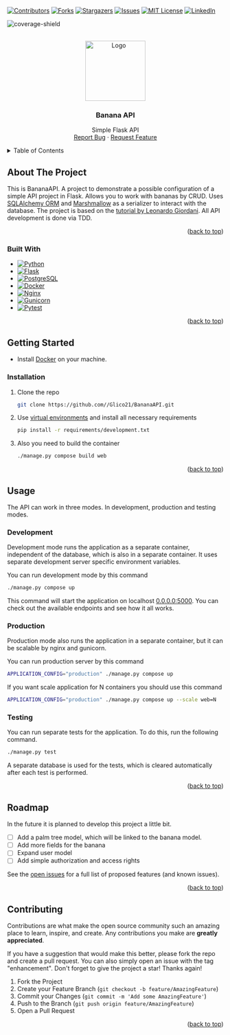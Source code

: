 <div id="top"></div>


<!-- PROJECT SHIELDS -->
[![Contributors][contributors-shield]][contributors-url]
[![Forks][forks-shield]][forks-url]
[![Stargazers][stars-shield]][stars-url]
[![Issues][issues-shield]][issues-url]
[![MIT License][license-shield]][license-url]
[![LinkedIn][linkedin-shield]][linkedin-url]

![coverage-shield]

<!-- PROJECT LOGO -->
<br />
<div align="center">
  <a href="https://github.com/github_username/repo_name">
    <img src="https://www.pngall.com/wp-content/uploads/2016/04/Banana-Free-Download-PNG.png" alt="Logo" width="140" height="140">
  </a>

<h3 align="center">Banana API</h3>

  <p align="center">
    Simple Flask API
    <br />
    <a href="https://github.com/Glico21/BananaAPI/issues">Report Bug</a>
    ·
    <a href="https://github.com/Glico21/BananaAPI/issues">Request Feature</a>
  </p>
</div>



<!-- TABLE OF CONTENTS -->
<details>
  <summary>Table of Contents</summary>
  <ol>
    <li>
      <a href="#about-the-project">About The Project</a>
      <ul>
        <li><a href="#built-with">Built With</a></li>
      </ul>
    </li>
    <li>
      <a href="#getting-started">Getting Started</a>
      <ul>
        <li><a href="#prerequisites">Prerequisites</a></li>
        <li><a href="#installation">Installation</a></li>
      </ul>
    </li>
    <li><a href="#usage">Usage</a></li>
    <li><a href="#roadmap">Roadmap</a></li>
    <li><a href="#contributing">Contributing</a></li>
    <li><a href="#license">License</a></li>
    <li><a href="#contact">Contact</a></li>
    <li><a href="#acknowledgments">Acknowledgments</a></li>
  </ol>
</details>



<!-- ABOUT THE PROJECT -->
## About The Project

This is BananaAPI. A project to demonstrate a possible configuration of a simple API project in Flask.
Allows you to work with bananas by CRUD. Uses [SQLAlchemy ORM](https://www.sqlalchemy.org) and [Marshmallow](https://marshmallow.readthedocs.io/) as a serializer to interact with the database.
The project is based on the [tutorial by Leonardo Giordani](https://www.thedigitalcatonline.com/blog/2020/07/05/flask-project-setup-tdd-docker-postgres-and-more-part-1/).
All API development is done via TDD. 

<p align="right">(<a href="#top">back to top</a>)</p>



### Built With

* [![Python][Python]][Python-url]
* [![Flask][Flask]][Flask-url]
* [![PostgreSQL][PostgreSQL]][PostgreSQL-url]
* [![Docker][Docker]][Docker-url]
* [![Nginx][Nginx]][Nginx-url]
* [![Gunicorn][Gunicorn]][Gunicorn-url]
* [![Pytest][Pytest]][Pytest-url]

<p align="right">(<a href="#top">back to top</a>)</p>



<!-- GETTING STARTED -->
## Getting Started

* Install [Docker](https://docs.docker.com/install/) on your machine.

### Installation

1. Clone the repo
   ```sh
   git clone https://github.com//Glico21/BananaAPI.git
   ```
2. Use [virtual environments](https://docs.python.org/3/tutorial/venv.html) and install all necessary requirements
   ```sh
   pip install -r requirements/development.txt
   ```
3. Also you need to build the container
   ```sh
   ./manage.py compose build web
   ```

<p align="right">(<a href="#top">back to top</a>)</p>



<!-- USAGE EXAMPLES -->
## Usage
The API can work in three modes. In development, production and testing modes.

### Development
Development mode runs the application as a separate container, independent of the database, which is also in a separate container.
It uses separate development server specific environment variables.

You can run development mode by this command
   ```sh
   ./manage.py compose up
   ```
This command will start the application on localhost [0.0.0.0:5000](http://0.0.0.0:5000).
You can check out the available endpoints and see how it all works.

### Production
Production mode also runs the application in a separate container, but it can be scalable by nginx and gunicorn.

You can run production server by this command
   ```sh
   APPLICATION_CONFIG="production" ./manage.py compose up
   ```
If you want scale application for N containers you should use this command
   ```sh
   APPLICATION_CONFIG="production" ./manage.py compose up --scale web=N
   ```

### Testing
You can run separate tests for the application. To do this, run the following command.
   ```sh
   ./manage.py test
   ```
A separate database is used for the tests, which is cleared automatically after each test is performed.


<p align="right">(<a href="#top">back to top</a>)</p>



<!-- ROADMAP -->
## Roadmap

In the future it is planned to develop this project a little bit.

- [ ] Add a palm tree model, which will be linked to the banana model.
- [ ] Add more fields for the banana
- [ ] Expand user model
- [ ] Add simple authorization and access rights

See the [open issues](https://github.com/Glico21/BananaAPI/issues) for a full list of proposed features (and known issues).

<p align="right">(<a href="#top">back to top</a>)</p>



<!-- CONTRIBUTING -->
## Contributing

Contributions are what make the open source community such an amazing place to learn, inspire, and create. Any contributions you make are **greatly appreciated**.

If you have a suggestion that would make this better, please fork the repo and create a pull request. You can also simply open an issue with the tag "enhancement".
Don't forget to give the project a star! Thanks again!

1. Fork the Project
2. Create your Feature Branch (`git checkout -b feature/AmazingFeature`)
3. Commit your Changes (`git commit -m 'Add some AmazingFeature'`)
4. Push to the Branch (`git push origin feature/AmazingFeature`)
5. Open a Pull Request

<p align="right">(<a href="#top">back to top</a>)</p>



<!-- MARKDOWN LINKS & IMAGES -->
<!-- https://www.markdownguide.org!
/basic-syntax/#reference-style-links -->
[coverage-shield]: https://user-images.githubusercontent.com/70241079/179604459-0774c04b-b73b-471a-8383-77bf9adf5b4d.svg
[contributors-shield]: https://img.shields.io/github/contributors/Glico21/BananaAPI.svg?style=for-the-badge
[contributors-url]: https://github.com/Glico21/BananaAPI/graphs/contributors
[forks-shield]: https://img.shields.io/github/forks/Glico21/BananaAPI.svg?style=for-the-badge
[forks-url]: https://github.com/Glico21/BananaAPI/network/members
[stars-shield]: https://img.shields.io/github/stars/Glico21/BananaAPI.svg?style=for-the-badge
[stars-url]: https://github.com/Glico21/BananaAPI/stargazers
[issues-shield]: https://img.shields.io/github/issues/Glico21/BananaAPI.svg?style=for-the-badge
[issues-url]: https://github.com/Glico21/BananaAPI/issues
[license-shield]: https://img.shields.io/github/license/Glico21/BananaAPI.svg?style=for-the-badge
[license-url]: https://github.com/Glico21/BananaAPI/blob/master/LICENSE.txt
[linkedin-shield]: https://img.shields.io/badge/-LinkedIn-black.svg?style=for-the-badge&logo=linkedin&colorB=555
[linkedin-url]: https://www.linkedin.com/in/boyko-dmitry
[Flask]: https://img.shields.io/badge/flask-000000?style=for-the-badge&logo=flask&logoColor=white
[Flask-url]: https://flask.palletsprojects.com/
[PostgreSQL]: https://img.shields.io/badge/PostgreSQL-0f1b2e?style=for-the-badge&logo=PostgreSQL&logoColor=4169E1
[PostgreSQL-url]: https://www.postgresql.org/
[Docker]: https://img.shields.io/badge/Docker-35495E?style=for-the-badge&logo=docker&logoColor=2496ED
[Docker-url]: https://www.docker.com/
[Nginx]: https://img.shields.io/badge/Nginx-009639?style=for-the-badge&logo=nginx&logoColor=white
[Nginx-url]: https://www.nginx.com/
[Gunicorn]: https://img.shields.io/badge/Gunicorn-5d636e?style=for-the-badge&logo=gunicorn&logoColor=499848
[Gunicorn-url]: https://gunicorn.org/
[Python]: https://img.shields.io/badge/Python-3776AB?style=for-the-badge&logo=python&logoColor=ded821
[Python-url]: https://www.python.org/
[Pytest]: https://img.shields.io/badge/Pytest-white?style=for-the-badge&logo=pytest&logoColor=0A9EDC
[Pytest-url]: https://docs.pytest.org/
